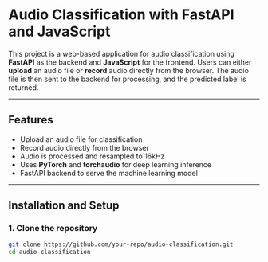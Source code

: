 # Audio Classification with FastAPI and JavaScript

This project is a web-based application for audio classification using **FastAPI** as the backend and **JavaScript** for the frontend. Users can either **upload** an audio file or **record** audio directly from the browser. The audio file is then sent to the backend for processing, and the predicted label is returned.

---

## Features

- Upload an audio file for classification
- Record audio directly from the browser
- Audio is processed and resampled to 16kHz
- Uses **PyTorch** and **torchaudio** for deep learning inference
- FastAPI backend to serve the machine learning model

---

## Installation and Setup

### 1. **Clone the repository**

```sh
git clone https://github.com/your-repo/audio-classification.git
cd audio-classification
```
